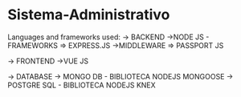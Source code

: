 # Sistema-Administrativo

Languages and frameworks used:
  -> BACKEND 
    ->NODE JS - FRAMEWORKS => EXPRESS.JS 
    ->MIDDLEWARE => PASSPORT JS 
    
    
  -> FRONTEND 
    ->VUE JS 
    
  -> DATABASE
    -> MONGO DB - BIBLIOTECA NODEJS MONGOOSE 
    -> POSTGRE SQL - BIBLIOTECA NODEJS KNEX 
    
  
